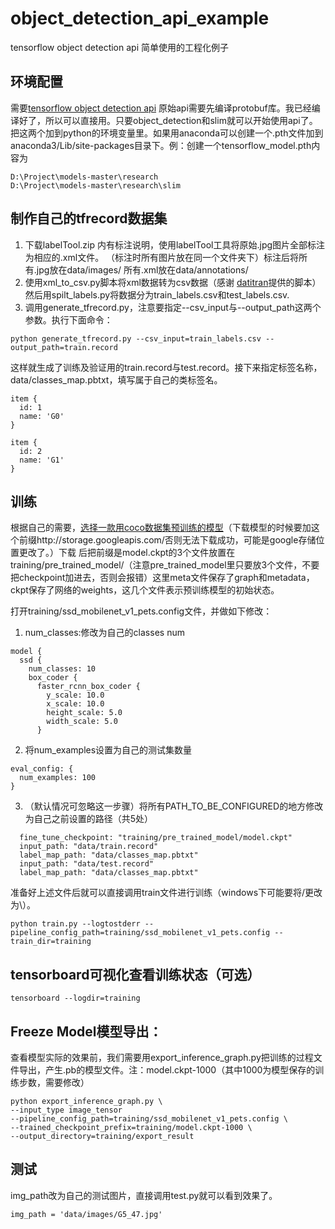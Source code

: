 # object_detection_api_example
tensorflow object detection api 简单使用的工程化例子
## 环境配置
需要[tensorflow object detection api](https://github.com/tensorflow/models/tree/master/research) 原始api需要先编译protobuf库。我已经编译好了，所以可以直接用。只要object_detection和slim就可以开始使用api了。把这两个加到python的环境变量里。如果用anaconda可以创建一个.pth文件加到anaconda3/Lib/site-packages目录下。例：创建一个tensorflow_model.pth内容为
```
D:\Project\models-master\research
D:\Project\models-master\research\slim
```
## 制作自己的tfrecord数据集
1. 下载labelTool.zip 内有标注说明，使用labelTool工具将原始.jpg图片全部标注为相应的.xml文件。
（标注时所有图片放在同一个文件夹下）标注后将所有.jpg放在data/images/ 所有.xml放在data/annotations/
2. 使用xml_to_csv.py脚本将xml数据转为csv数据（感谢
[datitran](https://github.com/datitran/raccoon_dataset)提供的脚本）然后用spilt_labels.py将数据分为train_labels.csv和test_labels.csv.
3. 调用generate_tfrecord.py，注意要指定--csv_input与--output_path这两个参数。执行下面命令：

```
python generate_tfrecord.py --csv_input=train_labels.csv --output_path=train.record
```
这样就生成了训练及验证用的train.record与test.record。接下来指定标签名称，data/classes_map.pbtxt，填写属于自己的类标签名。
```
item {
  id: 1
  name: 'G0'
}

item {
  id: 2
  name: 'G1'
}
```
## 训练
根据自己的需要，[选择一款用coco数据集预训练的模型](https://github.com/tensorflow/models/blob/master/research/object_detection/g3doc/detection_model_zoo.md)（下载模型的时候要加这个前缀http://storage.googleapis.com/否则无法下载成功，可能是google存储位置更改了。）下载 后把前缀是model.ckpt的3个文件放置在training/pre_trained_model/（注意pre_trained_model里只要放3个文件，不要把checkpoint加进去，否则会报错）这里meta文件保存了graph和metadata，ckpt保存了网络的weights，这几个文件表示预训练模型的初始状态。

打开training/ssd_mobilenet_v1_pets.config文件，并做如下修改：

1. num_classes:修改为自己的classes num
```
model {
  ssd {
    num_classes: 10
    box_coder {
      faster_rcnn_box_coder {
        y_scale: 10.0
        x_scale: 10.0
        height_scale: 5.0
        width_scale: 5.0
      }

```
2. 将num_examples设置为自己的测试集数量
```
eval_config: {
  num_examples: 100
}
```
3. （默认情况可忽略这一步骤）将所有PATH_TO_BE_CONFIGURED的地方修改为自己之前设置的路径（共5处）
```
  fine_tune_checkpoint: "training/pre_trained_model/model.ckpt"
  input_path: "data/train.record"
  label_map_path: "data/classes_map.pbtxt"
  input_path: "data/test.record"
  label_map_path: "data/classes_map.pbtxt"
```
准备好上述文件后就可以直接调用train文件进行训练（windows下可能要将/更改为\）。
```
python train.py --logtostderr --pipeline_config_path=training/ssd_mobilenet_v1_pets.config --train_dir=training
```
## tensorboard可视化查看训练状态（可选）
```
tensorboard --logdir=training
```
## Freeze Model模型导出：
查看模型实际的效果前，我们需要用export_inference_graph.py把训练的过程文件导出，产生.pb的模型文件。注：model.ckpt-1000（其中1000为模型保存的训练步数，需要修改）
```
python export_inference_graph.py \
--input_type image_tensor
--pipeline_config_path=training/ssd_mobilenet_v1_pets.config \
--trained_checkpoint_prefix=training/model.ckpt-1000 \
--output_directory=training/export_result
```
## 测试
img_path改为自己的测试图片，直接调用test.py就可以看到效果了。
```
img_path = 'data/images/G5_47.jpg'
```